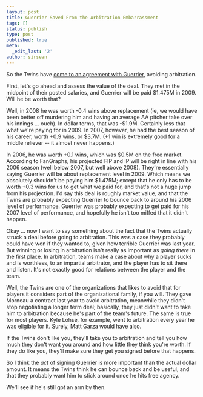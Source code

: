```yaml
---
layout: post
title: Guerrier Saved From the Arbitration Embarrassment
tags: []
status: publish
type: post
published: true
meta:
  _edit_last: '2'
author: sirsean
---
```

So the Twins have <a href="http://blogs2.startribune.com/blogs/neal/2009/02/05/twins-sign-guerrier-2/">come to an agreement with Guerrier</a>, avoiding arbitration.

First, let's go ahead and assess the value of the deal. They met in the midpoint of their posted salaries, and Guerrier will be paid $1.475M in 2009. Will he be worth that?

Well, in 2008 he was worth -0.4 wins above replacement (ie, we would have been better off murdering him and having an average AA pitcher take over his innings ... ouch). In dollar terms, that was -$1.9M. Certainly less that what we're paying for in 2009. In 2007, however, he had the best season of his career, worth +0.9 wins, or $3.7M. (+1 win is extremely good for a middle reliever -- it almost never happens.)

In 2006, he was worth +0.1 wins, which was $0.5M on the free market. According to FanGraphs, his projected FIP and IP will be right in line with his 2006 season (well below 2007, but well above 2008). They're essentially saying Guerrier will be about replacement level in 2009. Which means we absolutely shouldn't be paying him $1.475M; except that he only has to be worth +0.3 wins for us to get what we paid for, and that's not a huge jump from his projection. I'd say this deal is roughly market value, and that the Twins are probably expecting Guerrier to bounce back to around his 2006 level of performance. Guerrier was probably expecting to get paid for his 2007 level of performance, and hopefully he isn't too miffed that it didn't happen.

Okay ... now I want to say something about the fact that the Twins actually struck a deal before going to arbitration. This was a case they probably could have won if they wanted to, given how terrible Guerrier was last year. But winning or losing in arbitration isn't really as important as <em>going there</em> in the first place. In arbitration, teams make a case about why a player sucks and is worthless, to an impartial arbitrator, and the player has to sit there and listen. It's not exactly good for relations between the player and the team.

Well, the Twins are one of the organizations that likes to avoid that for players it considers part of the organizational family, if you will. They gave Morneau a contract last year to avoid arbitration, meanwhile they didn't stop negotiating a longer term deal; basically, they just didn't want to take him to arbitration because he's part of the team's future. The same is true for most players. Kyle Lohse, for example, went to arbitration every year he was eligible for it. Surely, Matt Garza would have also. 

If the Twins don't like you, they'll take you to arbitration and tell you how much they don't want you around and how little they think you're worth. If they do like you, they'll make sure they get you signed before that happens.

So I think the <em>act</em> of signing Guerrier is more important than the actual dollar amount. It means the Twins think he can bounce back and be useful, and that they probably want him to stick around once he hits free agency.

We'll see if he's still got an arm by then.
